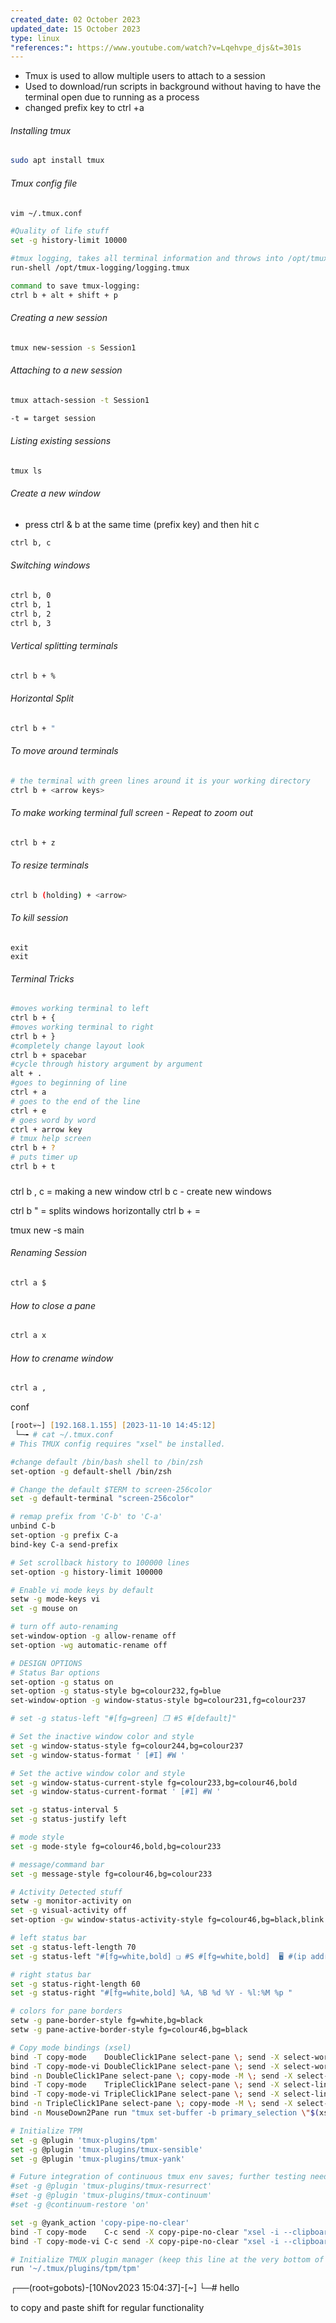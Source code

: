 ```yaml
---
created_date: 02 October 2023
updated_date: 15 October 2023
type: linux
"references:": https://www.youtube.com/watch?v=Lqehvpe_djs&t=301s
---
```

- Tmux is used to allow multiple users to attach to a session
- Used to download/run scripts in background without having to have the terminal open due to running as a process
- changed prefix key to ctrl +a
###### Installing tmux
```bash
sudo apt install tmux
```
###### Tmux config file
```bash
vim ~/.tmux.conf

#Quality of life stuff
set -g history-limit 10000

#tmux logging, takes all terminal information and throws into /opt/tmux-logging/logging.tmux
run-shell /opt/tmux-logging/logging.tmux

command to save tmux-logging:
ctrl b + alt + shift + p
```
###### Creating a new session
```zsh
tmux new-session -s Session1
```
###### Attaching to a new session
```bash
tmux attach-session -t Session1

-t = target session
```
###### Listing existing sessions
```bash
tmux ls
```
###### Create a new window
- press ctrl & b at the same time (prefix key) and then hit c
```bash
ctrl b, c
```
###### Switching windows
```bash
ctrl b, 0
ctrl b, 1
ctrl b, 2
ctrl b, 3
```
###### Vertical splitting terminals
```bash
ctrl b + %
```
###### Horizontal Split
```bash
ctrl b + "
```
###### To move around terminals
```bash
# the terminal with green lines around it is your working directory
ctrl b + <arrow keys>
```
###### To make working terminal full screen - Repeat to zoom out
```bash
ctrl b + z
```
###### To resize terminals
```bash
ctrl b (holding) + <arrow>
```

###### To kill session
```
exit
exit
```
###### Terminal Tricks
```bash
#moves working terminal to left
ctrl b + {
#moves working terminal to right
ctrl b + }
#completely change layout look
ctrl b + spacebar
#cycle through history argument by argument
alt + .
#goes to beginning of line
ctrl + a
# goes to the end of the line
ctrl + e
# goes word by word
ctrl + arrow key
# tmux help screen
ctrl b + ?
# puts timer up
ctrl b + t
```
###
ctrl b , c = making a new window
ctrl b c - create new windows

ctrl b " = splits windows horizontally
ctrl b + = 

tmux new -s main

###### Renaming Session
```bash
ctrl a $
```

###### How to close a pane 
```bash
ctrl a x
```
###### How to crename window
```bash
ctrl a ,
```


conf
```zsh
[root💀~] [192.168.1.155] [2023-11-10 14:45:12] 
 └─╼ # cat ~/.tmux.conf
# This TMUX config requires "xsel" be installed.

#change default /bin/bash shell to /bin/zsh
set-option -g default-shell /bin/zsh

# Change the default $TERM to screen-256color
set -g default-terminal "screen-256color"

# remap prefix from 'C-b' to 'C-a'
unbind C-b
set-option -g prefix C-a
bind-key C-a send-prefix

# Set scrollback history to 100000 lines
set-option -g history-limit 100000

# Enable vi mode keys by default
setw -g mode-keys vi
set -g mouse on

# turn off auto-renaming
set-window-option -g allow-rename off
set-option -wg automatic-rename off

# DESIGN OPTIONS
# Status Bar options
set-option -g status on
set-option -g status-style bg=colour232,fg=blue
set-window-option -g window-status-style bg=colour231,fg=colour237 

# set -g status-left "#[fg=green] ❐ #S #[default]"

# Set the inactive window color and style
set -g window-status-style fg=colour244,bg=colour237
set -g window-status-format ' [#I] #W '

# Set the active window color and style
set -g window-status-current-style fg=colour233,bg=colour46,bold
set -g window-status-current-format ' [#I] #W '

set -g status-interval 5
set -g status-justify left

# mode style
set -g mode-style fg=colour46,bold,bg=colour233

# message/command bar
set -g message-style fg=colour46,bg=colour233

# Activity Detected stuff
setw -g monitor-activity on
set -g visual-activity off
set-option -gw window-status-activity-style fg=colour46,bg=black,blink

# left status bar
set -g status-left-length 70
set -g status-left "#[fg=white,bold] ❏ #S #[fg=white,bold]  🖥 #(ip addr show  | grep "inet[^6]" | awk '{print $2}')    "

# right status bar
set -g status-right-length 60
set -g status-right "#[fg=white,bold] %A, %B %d %Y - %l:%M %p "

# colors for pane borders
setw -g pane-border-style fg=white,bg=black
setw -g pane-active-border-style fg=colour46,bg=black

# Copy mode bindings (xsel)
bind -T copy-mode    DoubleClick1Pane select-pane \; send -X select-word \; send -X copy-pipe-no-clear "xsel -i"
bind -T copy-mode-vi DoubleClick1Pane select-pane \; send -X select-word \; send -X copy-pipe-no-clear "xsel -i"
bind -n DoubleClick1Pane select-pane \; copy-mode -M \; send -X select-word \; send -X copy-pipe-no-clear "xsel -i"
bind -T copy-mode    TripleClick1Pane select-pane \; send -X select-line \; send -X copy-pipe-no-clear "xsel -i"
bind -T copy-mode-vi TripleClick1Pane select-pane \; send -X select-line \; send -X copy-pipe-no-clear "xsel -i"
bind -n TripleClick1Pane select-pane \; copy-mode -M \; send -X select-line \; send -X copy-pipe-no-clear "xsel -i"
bind -n MouseDown2Pane run "tmux set-buffer -b primary_selection \"$(xsel -o)\"; tmux paste-buffer -b primary_selection; tmux delete-buffer -b primary_selection"

# Initialize TPM
set -g @plugin 'tmux-plugins/tpm'
set -g @plugin 'tmux-plugins/tmux-sensible'
set -g @plugin 'tmux-plugins/tmux-yank'

# Future integration of continuous tmux env saves; further testing needed
#set -g @plugin 'tmux-plugins/tmux-resurrect'
#set -g @plugin 'tmux-plugins/tmux-continuum'
#set -g @continuum-restore 'on'

set -g @yank_action 'copy-pipe-no-clear'
bind -T copy-mode    C-c send -X copy-pipe-no-clear "xsel -i --clipboard"
bind -T copy-mode-vi C-c send -X copy-pipe-no-clear "xsel -i --clipboard"

# Initialize TMUX plugin manager (keep this line at the very bottom of tmux.conf)
run '~/.tmux/plugins/tpm/tpm'

```

┌──(root💀gobots)-[10Nov2023 15:04:37]-[~]
└─# hello

to copy and paste shift for regular functionality
```
```